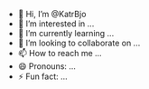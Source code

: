 - 👋 Hi, I’m @KatrBjo
- 👀 I’m interested in ...
- 🌱 I’m currently learning ...
- 💞️ I’m looking to collaborate on ...
- 📫 How to reach me ...
- 😄 Pronouns: ...
- ⚡ Fun fact: ...

<!---
KatrBjo/KatrBjo is a ✨ special ✨ repository because its `README.md` (this file) appears on your GitHub profile.
You can click the Preview link to take a look at your changes.
--->
